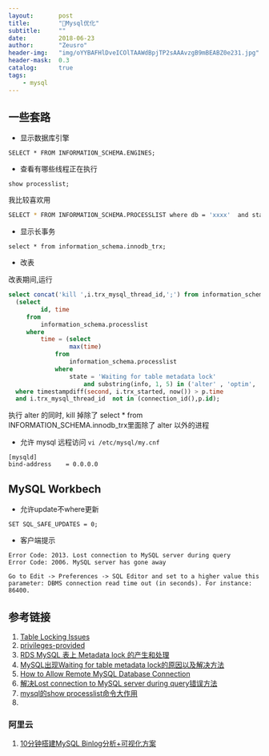 ```yaml
---
layout:       post
title:        "Mysql优化"
subtitle:     ""
date:         2018-06-23
author:       "Zeusro"
header-img:   "img/oYYBAFHlDveICOlTAAWdBpjTP2sAAAvzgB9mBEABZ0e231.jpg"
header-mask:  0.3
catalog:      true
tags:
    - mysql
---
```


## 一些套路

* 显示数据库引擎

`SELECT * FROM INFORMATION_SCHEMA.ENGINES;`

* 查看有哪些线程正在执行
 
`show processlist;`

我比较喜欢用
```bash
SELECT * FROM INFORMATION_SCHEMA.PROCESSLIST where db = 'xxxx'  and state !='' order by time desc,command ;
```

* 显示长事务

`select * from information_schema.innodb_trx;`

* 改表

改表期间,运行
```sql
select concat('kill ',i.trx_mysql_thread_id,';') from information_schema.innodb_trx i,
  (select 
         id, time
     from
         information_schema.processlist
     where
         time = (select 
                 max(time)
             from
                 information_schema.processlist
             where
                 state = 'Waiting for table metadata lock'
                     and substring(info, 1, 5) in ('alter' , 'optim', 'repai', 'lock ', 'drop ', 'creat'))) p
  where timestampdiff(second, i.trx_started, now()) > p.time
  and i.trx_mysql_thread_id  not in (connection_id(),p.id);
```
执行 alter 的同时, kill 掉除了 select * from   INFORMATION_SCHEMA.innodb_trx里面除了 alter 以外的进程


* 允许 mysql 远程访问
`vi /etc/mysql/my.cnf`

```
[mysqld]
bind-address    = 0.0.0.0
```


## MySQL Workbech 


* 允许update不where更新
``` 
SET SQL_SAFE_UPDATES = 0; 
```

* 客户端提示
```
Error Code: 2013. Lost connection to MySQL server during query
Error Code: 2006. MySQL server has gone away
```
    Go to Edit -> Preferences -> SQL Editor and set to a higher value this parameter: DBMS connection read time out (in seconds). For instance: 86400.



## 参考链接

1. [ Table Locking Issues](https://dev.mysql.com/doc/refman/8.0/en/table-locking.html)
2. [privileges-provided](https://dev.mysql.com/doc/refman/8.0/en/privileges-provided.html)
3. [RDS MySQL 表上 Metadata lock 的产生和处理](https://help.aliyun.com/knowledge_detail/41723.html)
4. [MySQL出现Waiting for table metadata lock的原因以及解决方法](https://www.cnblogs.com/digdeep/p/4892953.html)
5. [How to Allow Remote MySQL Database Connection](https://www.digitalocean.com/community/questions/how-to-allow-remote-mysql-database-connection)
6. [解决Lost connection to MySQL server during query错误方法](https://blog.csdn.net/lovemysea/article/details/79121154)
7. [mysql的show processlist命令大作用](https://blog.csdn.net/juan083/article/details/54889893)
8. 

### 阿里云
1. [10分钟搭建MySQL Binlog分析+可视化方案](https://yq.aliyun.com/articles/338423?spm=a1z5c.11394323.0.0.52d06cf5whHsHp)